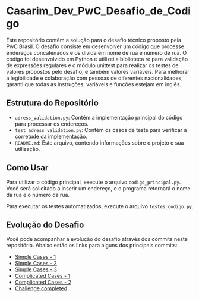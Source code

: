 # Casarim_Dev_PwC_Desafio_de_Codigo

Este repositório contém a solução para o desafio técnico proposto pela PwC Brasil. O desafio consiste em desenvolver um código que processe endereços concatenados e os divida em nome de rua e número de rua.
O código foi desenvolvido em Python e utilizei a biblioteca re para validação de expressões regulares e o módulo unittest para realizar os testes de valores propostos pelo desafio, e também valores variáveis. Para melhorar a legibilidade e colaboração com pessoas de diferentes nacionalidades, garanti que todas as instruções, variáveis e funções estejam em inglês.

## Estrutura do Repositório

- `adress_validation.py`: Contém a implementação principal do código para processar os endereços.
- `test_adress_validation.py`: Contém os casos de teste para verificar a corretude da implementação.
- `README.md`: Este arquivo, contendo informações sobre o projeto e sua utilização.

## Como Usar

Para utilizar o código principal, execute o arquivo `codigo_principal.py`. Você será solicitado a inserir um endereço, e o programa retornará o nome da rua e o número da rua.

Para executar os testes automatizados, execute o arquivo `testes_codigo.py`.

## Evolução do Desafio

Você pode acompanhar a evolução do desafio através dos commits neste repositório. Abaixo estão os links para alguns dos principais commits:

- [Simple Cases - 1](https://github.com/Casarimdev/Casarim_Dev_PwC_Desafio_de_Codigo/commit/966c64d2700bd50e3e7a093e23852eb27d07421a )
- [Simple Cases - 2](https://github.com/Casarimdev/Casarim_Dev_PwC_Desafio_de_Codigo/commit/7c9c98b6cb5d846318ee68650d42c599d63d4f20)
- [Simple Cases - 3](https://github.com/Casarimdev/Casarim_Dev_PwC_Desafio_de_Codigo/commit/7a793d2f0a50a3da5eb53bf3db32e50c90a4b17b)
- [Complicated Cases - 1](https://github.com/Casarimdev/Casarim_Dev_PwC_Desafio_de_Codigo/commit/91b159f655b82b25ed67c110447dc75a96978f8a)
- [Complicated Cases - 2](https://github.com/Casarimdev/Casarim_Dev_PwC_Desafio_de_Codigo/commit/b3d401d3d735b01e783c3794eaa4eb3381cac5dd)
- [Challenge completed](https://github.com/Casarimdev/Casarim_Dev_PwC_Desafio_de_Codigo/commit/912b78f94a398250bc869c20329bfa2d70ec76f3)
